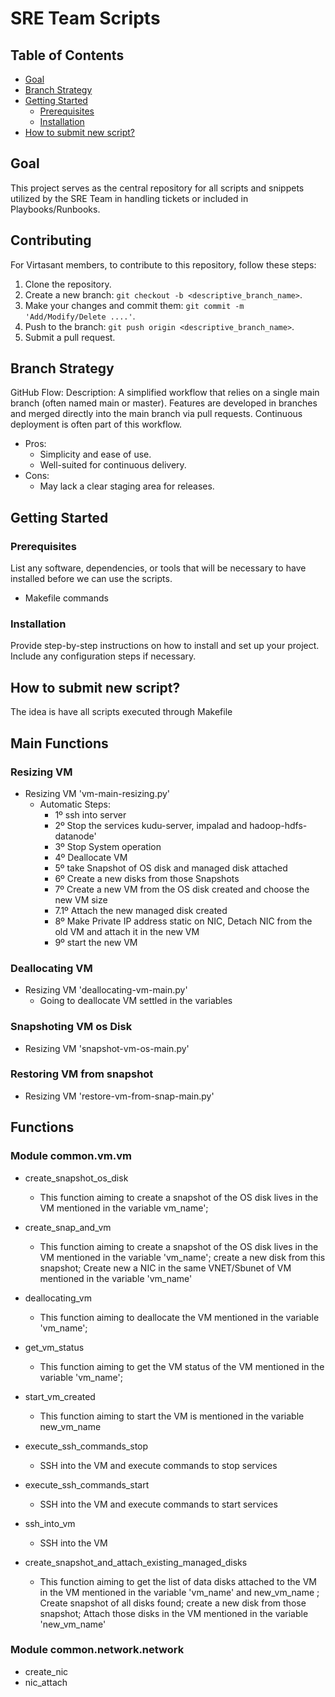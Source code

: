 # SRE Team Scripts

## Table of Contents
- [Goal](#Goal)
- [Branch Strategy](#Branch-Strategy)
- [Getting Started](#getting-started)
  - [Prerequisites](#prerequisites)
  - [Installation](#installation)
- [How to submit new script?](#How-to-submit-new-script)

 
## Goal
 
This project serves as the central repository for all scripts and snippets utilized by the SRE Team in handling tickets or included in Playbooks/Runbooks.
 
## Contributing
 
For Virtasant members, to contribute to this repository, follow these steps:
 
1. Clone the repository.
2. Create a new branch: `git checkout -b <descriptive_branch_name>`.
3. Make your changes and commit them: `git commit -m 'Add/Modify/Delete ....'`.
4. Push to the branch: `git push origin <descriptive_branch_name>`.
5. Submit a pull request.

## Branch Strategy
GitHub Flow:
Description: A simplified workflow that relies on a single main branch (often named main or master). Features are developed in branches and merged directly into the main branch via pull requests. Continuous deployment is often part of this workflow.
- Pros:
    - Simplicity and ease of use.
    - Well-suited for continuous delivery.
- Cons:
    - May lack a clear staging area for releases.

## Getting Started
 
### Prerequisites
 
List any software, dependencies, or tools that will be necessary to have installed before we can use the scripts.
- Makefile commands
 
### Installation
 
Provide step-by-step instructions on how to install and set up your project. Include any configuration steps if necessary.

## How to submit new script?
The idea is have all scripts executed through Makefile

## Main Functions

### Resizing VM
- Resizing VM 'vm-main-resizing.py'
  - Automatic Steps:
    - 1º ssh into server
    - 2º Stop the services kudu-server, impalad and hadoop-hdfs-datanode'
    - 3º Stop System operation
    - 4º Deallocate VM
    - 5º take Snapshot of OS disk and managed disk attached
    - 6º Create a new disks from those Snapshots 
    - 7º Create a new VM from the OS disk created and choose the new VM size 
    - 7.1º Attach the new managed disk created
    - 8º Make Private IP address static on NIC, Detach NIC from the old VM and attach it in the new VM
    - 9º start the new VM

### Deallocating VM
- Resizing VM 'deallocating-vm-main.py'
  - Going to deallocate VM settled in the variables

### Snapshoting VM os Disk
- Resizing VM 'snapshot-vm-os-main.py'

### Restoring VM from snapshot
- Resizing VM 'restore-vm-from-snap-main.py'

## Functions
### Module common.vm.vm
- create_snapshot_os_disk
  - This function aiming to create a snapshot of the OS disk lives in the VM mentioned in the variable vm_name';

- create_snap_and_vm
  - This function aiming to create a snapshot of the OS disk lives in the VM mentioned in the variable 'vm_name'; create a new disk from this snapshot; Create new a NIC in the same VNET/Sbunet of VM mentioned in the variable 'vm_name'

- deallocating_vm
  - This function aiming to deallocate the VM mentioned in the variable 'vm_name';

- get_vm_status
  - This function aiming to get the VM status of the VM mentioned in the variable 'vm_name';

- start_vm_created
  - This function aiming to start the VM is mentioned in the variable new_vm_name

- execute_ssh_commands_stop
  - SSH into the VM and execute commands to stop services

- execute_ssh_commands_start
  - SSH into the VM and execute commands to start services

- ssh_into_vm
  - SSH into the VM 

- create_snapshot_and_attach_existing_managed_disks
  - This function aiming to get the list of data disks attached to the VM in the VM mentioned in the variable 'vm_name' and new_vm_name ; Create snapshot of all disks found; create a new disk from those snapshot; Attach those disks in the VM mentioned in the variable 'new_vm_name'

### Module common.network.network
- create_nic
- nic_attach